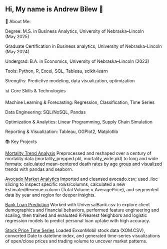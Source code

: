 ## Hi, My name is Andrew Bilew 👋

🌟 About Me:

Degree: M.S. in Business Analytics, University of Nebraska–Lincoln (May 2025)

Graduate Certification in Business analytics, University of Nebraska-Lincoln (May 2024)

Undergrad: B.A. in Economics, University of Nebraska–Lincoln (2023)

Tools: Python, R, Excel, SQL, Tableau, scikit-learn

Strengths: Predictive modeling, data visualization, optimization

📊 Core Skills & Technologies

Machine Learning & Forecasting: Regression, Classification, Time Series

Data Engineering: SQL/NoSQL, Pandas

Optimization & Analytics: Linear Programming, Supply Chain Simulation

Reporting & Visualization: Tableau, GGPlot2, Matplotlib

📚 Key Projects

[Mortality Trend Analysis](projects/AndrewBilew%20(1).ipynb) Preprocessed and reshaped over a century of mortality data (mortality_prepped.pkl, mortality_wide.pkl) to long and wide formats; calculated mean-centered death rates by age group and visualized trends with pandas and seaborn.

[Avocado Market Analytics](projects/AndrewBilew_Exam.ipynb) Imported and cleansed avocado.csv; used .iloc slicing to inspect specific rows/columns, calculated a new EstimatedRevenue column (Total Volume × AveragePrice), and segmented data by year and region for deeper insights.

[Bank Loan Prediction](projects/AndrewBilew_assignment6.ipynb) Worked with UniversalBank.csv to explore client demographics and financial behaviors, performed feature engineering and scaling, then trained and evaluated K-Nearest Neighbors and logistic regression models to predict personal loan uptake with high accuracy.

[Stock Price Time Series](projects/AndrewBilew_assignment4-1.ipynb) Loaded ExxonMobil stock data (XOM.CSV), converted Date to datetime index, and generated time-series visualizations of open/close prices and trading volume to uncover market patterns.
<!--
**Andrew-Bilew/Andrew-Bilew** is a ✨ _special_ ✨ repository because its `README.md` (this file) appears on your GitHub profile.

